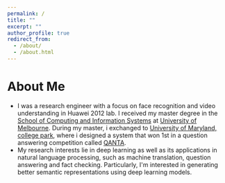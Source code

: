 ```yaml
---
permalink: /
title: ""
excerpt: ""
author_profile: true
redirect_from: 
  - /about/
  - /about.html
---
```




# About Me
* I was a research engineer with a focus on face recognition and video understanding in Huawei 2012 lab. I received my master degree in the [School of Computing and Information Systems](https://cis.unimelb.edu.au/) at [University of Melbourne](https://www.unimelb.edu.au/). During my master, i exchanged to [University of Maryland, college park](https://www.cs.umd.edu/), where i designed a system that won 1st in a question answering competition called [QANTA](https://sites.google.com/view/qanta/past-events/dec-15-2018). 
* My research interests lie in deep learning as well as its applications in natural language processing, such as machine translation, question answering and fact checking. Particularly, I'm interested in generating better semantic representations using deep learning models.
